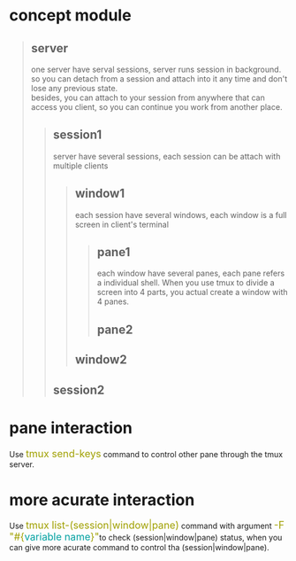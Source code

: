# concept module

>## server<br/>
>one server have serval sessions, server runs session in background. so you can detach from a session and attach into it any time and don't lose any previous state.<br/>besides, you can attach to your session from anywhere that can access you client, so you can continue you work from another place.
>>## session1
>>server have several sessions, each session can be attach with multiple clients
>>> ## window1
>>>each session have several windows, each window is a full screen in client's terminal
>>>>## pane1
>>>>each window have several panes, each pane refers a individual shell. When you use tmux to divide a screen into 4 parts, you actual create a window with 4 panes.
>>>>## pane2
>>>## window2
>>## session2

# pane interaction
Use <font size=4 color=#aoao00>tmux send-keys</font> command to control other pane through the tmux server.

# more acurate interaction
Use <font size=4 color=#aoao00>tmux list-(session|window|pane)</font> command with argument <font size=4 color=#aoao00>-F "#{<font size=4 color=00aoa0>variable name</font>}"</font>to check (session|window|pane) status, when you can give more acurate command to control tha (session|window|pane).

